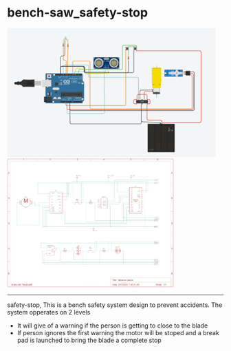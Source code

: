 # bench-saw_safety-stop

<img height = 300 src = "image.png">
<img height = 300 src = "image2.jpg">

<hr>

safety-stop, This is a bench safety system design to prevent accidents. The system opperates on 2 levels

<ul>
  <li>It will give of a warning if the person is getting to close to the blade</li>
  <li>If person ignores the first warning the motor will be stoped and a break pad is launched to bring the blade a complete stop</li>
</ul>

